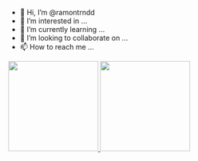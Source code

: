 - 👋 Hi, I’m @ramontrndd
- 👀 I’m interested in ...
- 🌱 I’m currently learning ...
- 💞️ I’m looking to collaborate on ...
- 📫 How to reach me ...

<div>
<a href="https://github.com/ramontrndd">
<img loading="lazy" height="180em" src="https://github-readme-stats.vercel.app/api/top-langs/?ramontrndd&layout=compact&langs_count=7&theme=dracula"/>
<img loading="lazy" height="180em" src="https://github-readme-stats.vercel.app/api?ramontrndd&show_icons=true&theme=dracula&include_all_commits=true&count_private=true"/>
</div>
